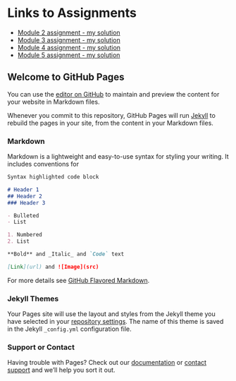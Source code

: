 # Links to Assignments
- [Module 2 assignment - my solution](https://njankegilman.github.io/webdevcourse-assignments/module2-my-solution/)
- [Module 3 assignment - my solution](https://njankegilman.github.io/webdevcourse-assignments/module3-my-solution/)
- [Module 4 assignment - my solution](https://njankegilman.github.io/webdevcourse-assignments/module4-my-solution/)
- [Module 5 assignment - my solution](https://njankegilman.github.io/webdevcourse-assignments/module5-my-solution/)

## Welcome to GitHub Pages

You can use the [editor on GitHub](https://github.com/njankegilman/webdevcourse-assignments/edit/master/README.md) to maintain and preview the content for your website in Markdown files.

Whenever you commit to this repository, GitHub Pages will run [Jekyll](https://jekyllrb.com/) to rebuild the pages in your site, from the content in your Markdown files.

### Markdown

Markdown is a lightweight and easy-to-use syntax for styling your writing. It includes conventions for

```markdown
Syntax highlighted code block

# Header 1
## Header 2
### Header 3

- Bulleted
- List

1. Numbered
2. List

**Bold** and _Italic_ and `Code` text

[Link](url) and ![Image](src)
```

For more details see [GitHub Flavored Markdown](https://guides.github.com/features/mastering-markdown/).

### Jekyll Themes

Your Pages site will use the layout and styles from the Jekyll theme you have selected in your [repository settings](https://github.com/njankegilman/webdevcourse-assignments/settings). The name of this theme is saved in the Jekyll `_config.yml` configuration file.

### Support or Contact

Having trouble with Pages? Check out our [documentation](https://help.github.com/categories/github-pages-basics/) or [contact support](https://github.com/contact) and we’ll help you sort it out.
